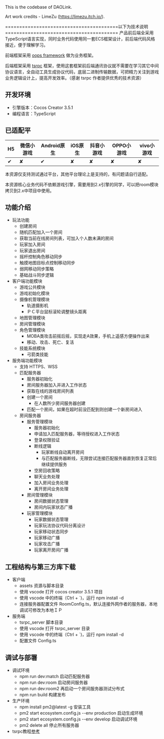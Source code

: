 This is the codebase of DAOLink.

Art work credits - LimeZu (https://limezu.itch.io/).


========================================以下为技术说明========================================
产品前后端全采用TypeScript语言实现，同时业务代码使用同一套ECS框架设计，前后端代码风格接近，便于理解学习。

前端框架采用 [oops framework](https://store.cocos.com/app/detail/3558) 做为业务框架。

后端框架采用 [tsrpc](https://tsrpc.cn/) 框架，使用这套框架前后端通讯协议就不需要在学习其它中间协议语言，全自动工具生成协议代码，底层二进制传输数据，可把精力关注到游戏业务逻辑设计上，提高开发效率。（感谢 tsrpc 作者提供优秀的技术资源）

## 开发环境
- 引擎版本：Cocos Creator 3.5.1
- 编程语言：TypeScript

## 已适配平

| H5  | 微信小游戏 | Android原生 | iOS原生 | 抖音小游戏 | OPPO小游戏 | vivo小游戏 |
| --- | ---------- | ----------- | ------- | ---------- | ---------- | ---------- |
| ✔   | ✘          | ✔           | ✘       | ✘          | ✘          | ✘          |

本资源仅支持测试通过平台，其他平台理论上是支持的，有问题请自行适配。

本资源核心业务代码不依赖游戏引擎，需要用到2.x引擎的同学，可以把room模块拷贝到2.x中项目中使用。

## 功能介绍
- 玩法功能
    - 创建房间
    - 随机匹配加入一个房间
    - 获取当前在线房间列表，可加入个人数未满的房间
    - 玩家加入房间
    - 玩家退出房间
    - 摇杆控制角色移动同步
    - 触摸地图目标点控制移动同步
    - 弱网移动同步策略
    - 基础战斗同步逻辑
- 客户端功能模块
    - 游戏公共模块
    - 游戏初始化模块
    - 摄像机管理模块
        - 轨道摄影机
        - ＰＣ平台鼠标滚轮调整镜头距离
    - 地图管理模块
    - 房间管理模块
    - 角色管理模块
        - MOBA类攻击前摇后摇，实现走A效果，手机上遥感方便操作出来
        - 移动、攻击、死亡、复活
    - 技能系统模块
        - 弓箭类技能
- 服务端功能模块
    - 支持 HTTPS、WSS
    - 匹配服务器
        - 服务器初始化
        - 房间服务器加入并进入工作状态
        - 获取在线的游戏房间列表
        - 创建一个房间
            - 在人数所少房间服务器创建
        - 匹配一个房间，如果在超时前没匹配到则创建一个新房间进入
    - 房间服务器
        - 服务管理模块
            - 服务器初始化
            - 申请加入匹配服务器，等待授权进入工作状态
            - 登录权限验证
            - 断线逻辑
                - 玩家断线自动离开房间
                - 与匹配服务器断线，无限尝试连接匹配服务器直到恢复正常后继续提供服务
            - 空房回收策略
            - 聊天业务处理
            - 加入房间业务处理
            - 离开房间业务处理
        - 房间管理模块
            - 房间数据状态管理
            - 房间内玩家状态广播
        - 玩家管理模块
            - 玩家数据状态管理
            - 玩家玩法协议代码分离设计
            - 玩家移动状态同步
            - 玩家移动广播
            - 玩家攻击广播
            - 玩家离开房间广播

## 工程结构与第三方库下载
- 客户端
    - assets 资源与脚本目录
    - 使用 vscode 打开 cocos creator 3.5.1 项目
    - 使用 vscode 中的终端（Ctrl + `)，运行 npm install -d
    - 连接服务器配置文件 RoomConfig.ts，默认连接外网作者的服务器，本地调试可修改为本地ＩＰ
- 服务端
    - tsrpc_server 脚本目录
    - 使用 vscode 打开 tsrpc_server 目录
    - 使用 vscode 中的终端（Ctrl + `)，运行 npm install -d
    - 配置文件 Config.ts

## 调试与部署
- 调试环境
    - npm run dev:match 启动匹配服务器
    - npm run dev:room 启动房间服务器
    - npm run dev:room2 再启动一个房间服务器测试分布式
    - npm run build 构建发布
- 生产环境
    - npm install pm2@latest -g 安装工具
    - pm2 start ecosystem.config.js --env production 启动生成环境
    - pm2 start ecosystem.config.js --env develop 启动调试环境
    - pm2 delete all 停止所有服务器
- tsrpc教程[参考](https://tsrpc.cn/)
